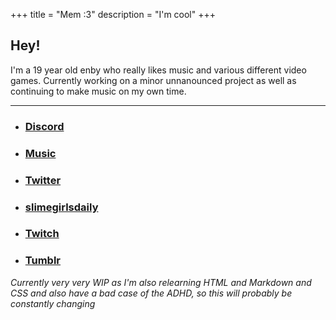 +++
title = "Mem :3"
description = "I'm cool"
+++

## Hey!

I'm a 19 year old enby who really likes music and various different video games. Currently working on a minor unnanounced project as well as continuing to make music on my own time.

---

- ### <ins>Discord</ins>
- ### [Music](https://thatonesaxguy.bandcamp.com/ "thatonesaxguy")

- ### [Twitter](https://twitter.com/Thatonesaxguy "@Thatonesaxguy")

- ### [slimegirlsdaily](https://twitter.com/slimegirlsdaily "@slimegirlsdaily")

- ### [Twitch](https://www.twitch.tv/mem0451 "Mem0451")

- ### [Tumblr](https://www.tumblr.com/mem0451 "@mem0451")

_Currently very very WIP as I'm also relearning HTML and Markdown and CSS and also have a bad case of the ADHD, so this will probably be constantly changing_